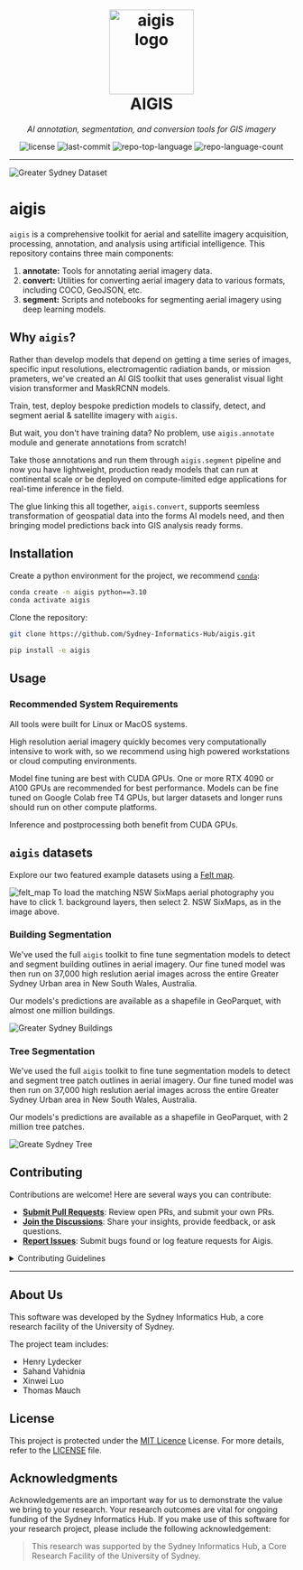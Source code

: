 <p align="center">
    <h1 align="center"><img src="docs/content/aigis.png" alt="aigis logo" width=150px> <br> AIGIS</h1>
	


</p>
<p align="center">
    <em>AI annotation, segmentation, and conversion tools for GIS imagery</em>
</p>
<p align="center">
	<img src="https://img.shields.io/github/license/Sydney-Informatics-Hub/aigis?style=flat&color=0080ff" alt="license">
	<img src="https://img.shields.io/github/last-commit/Sydney-Informatics-Hub/aigis?style=flat&color=0080ff" alt="last-commit">
	<img src="https://img.shields.io/github/languages/top/Sydney-Informatics-Hub/aigis?style=flat&color=0080ff" alt="repo-top-language">
	<img src="https://img.shields.io/github/languages/count/Sydney-Informatics-Hub/aigis?style=flat&color=0080ff" alt="repo-language-count">
<p>
<p align="center">
	</p>
<hr>

![Greater Sydney Dataset](docs/content/Greater_Sydney_Dataset.jpg)

# aigis

`aigis` is a comprehensive toolkit for aerial and satellite imagery acquisition, processing, annotation, and analysis using artificial intelligence. This repository contains three main components:

1. **annotate:** Tools for annotating aerial imagery data.
2. **convert:** Utilities for converting aerial imagery data to various formats, including COCO, GeoJSON, etc.
3. **segment:** Scripts and notebooks for segmenting aerial imagery using deep learning models.

## Why `aigis`?

Rather than develop models that depend on getting a time series of images, specific input resolutions, electromagentic radiation bands, or mission prameters, we've created an AI GIS toolkit that uses generalist visual light vision transformer and MaskRCNN models.

Train, test, deploy bespoke prediction models to classify, detect, and segment aerial & satellite imagery with `aigis`.

But wait, you don't have training data? No problem, use `aigis.annotate` module and generate annotations from scratch!

Take those annotations and run them through `aigis.segment` pipeline and now you have lightweight, production ready models that can run at continental scale or be deployed on compute-limited edge applications for real-time inference in the field.

The glue linking this all together, `aigis.convert`, supports seemless transformation of geospatial data into the forms AI models need, and then bringing model predictions back into GIS analysis ready forms.

## Installation

Create a python environment for the project, we recommend [`conda`](https://www.anaconda.com/download):

```bash
conda create -n aigis python==3.10
conda activate aigis
```

Clone the repository:

```bash
git clone https://github.com/Sydney-Informatics-Hub/aigis.git

pip install -e aigis
```

## Usage

### Recommended System Requirements

All tools were built for Linux or MacOS systems.

High resolution aerial imagery quickly becomes very computationally intensive to work with, so we recommend using high powered workstations or cloud computing environments.

Model fine tuning are best with CUDA GPUs. One or more RTX 4090 or A100 GPUs are recommended for best performance. 
Models can be fine tuned on Google Colab free T4 GPUs, but larger datasets and longer runs should run on other compute platforms.

Inference and postprocessing both benefit from CUDA GPUs.

## `aigis` datasets

Explore our two featured example datasets using a [Felt map](https://felt.com/map/Sydney-Buildings-6drWs3o9ARViitVdt6qp60A?loc=-33.8282,150.8961,10.93z).

![felt_map](docs/content/Felt_Map.jpeg)
To load the matching NSW SixMaps aerial photography you have to click 1. background layers, then select 2. NSW SixMaps, as in the image above.

### Building Segmentation

We've used the full `aigis` toolkit to fine tune segmentation models to detect and segment building outlines in aerial imagery. Our fine tuned model was then run on 37,000 high reslution aerial images across the entire Greater Sydney Urban area in New South Wales, Australia. 

Our models's predictions are available as a shapefile in GeoParquet, with almost one million buildings.

![Greater Sydney Buildings](docs/content/gsu_buildings.png)

### Tree Segmentation

We've used the full `aigis` toolkit to fine tune segmentation models to detect and segment tree patch outlines in aerial imagery. Our fine tuned model was then run on 37,000 high reslution aerial images across the entire Greater Sydney Urban area in New South Wales, Australia. 

Our models's predictions are available as a shapefile in GeoParquet, with 2 million tree patches.

![Greate Sydney Tree](docs/content/gsu_trees.png)

##  Contributing

Contributions are welcome! Here are several ways you can contribute:

- **[Submit Pull Requests](https://github/Sydney-Informatics-Hub/aigis/blob/main/CONTRIBUTING.md)**: Review open PRs, and submit your own PRs.
- **[Join the Discussions](https://github/Sydney-Informatics-Hub/aigis/discussions)**: Share your insights, provide feedback, or ask questions.
- **[Report Issues](https://github/Sydney-Informatics-Hub/aigis/issues)**: Submit bugs found or log feature requests for Aigis.

<details closed>
    <summary>Contributing Guidelines</summary>

1. **Fork the Repository**: Start by forking the project repository to your GitHub account.
2. **Clone Locally**: Clone the forked repository to your local machine using a Git client.
   ```sh
   git clone https://github.com/Sydney-Informatics-Hub/aigis
   ```
3. **Create a New Branch**: Always work on a new branch, giving it a descriptive name.
   ```sh
   git checkout -b new-feature-x
   ```
4. **Make Your Changes**: Develop and test your changes locally.
5. **Commit Your Changes**: Commit with a clear message describing your updates.
   ```sh
   git commit -m 'Implemented new feature x.'
   ```
6. **Push to GitHub**: Push the changes to your forked repository.
   ```sh
   git push origin new-feature-x
   ```
7. **Submit a Pull Request**: Create a PR against the original project repository. Clearly describe the changes and their motivations.

Once your PR is reviewed and approved, it will be merged into the main branch.

</details>

---

## About Us

This software was developed by the Sydney Informatics Hub, a core research facility of the University of Sydney.

The project team includes:

- Henry Lydecker
- Sahand Vahidnia
- Xinwei Luo
- Thomas Mauch

##  License

This project is protected under the [MIT Licence](https://choosealicense.com/licenses) License. For more details, refer to the [LICENSE](https://choosealicense.com/licenses/) file.


##  Acknowledgments

Acknowledgements are an important way for us to demonstrate the value we bring to your research. Your research outcomes are vital for ongoing funding of the Sydney Informatics Hub. If you make use of this software for your research project, please include the following acknowledgement:

>This research was supported by the Sydney Informatics Hub, a Core Research Facility of the University of Sydney.
